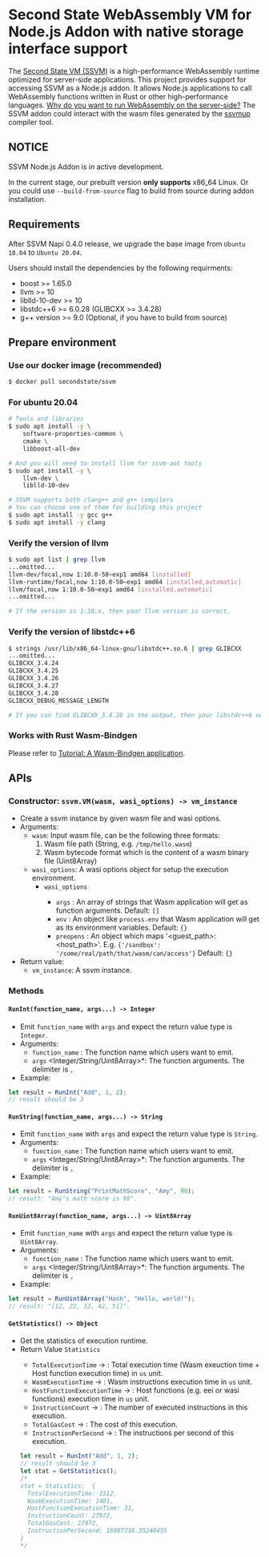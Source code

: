 # Second State WebAssembly VM for Node.js Addon with native storage interface support

The [Second State VM (SSVM)](https://github.com/second-state/ssvm) is a high-performance WebAssembly runtime optimized for server-side applications. This project provides support for accessing SSVM as a Node.js addon. It allows Node.js applications to call WebAssembly functions written in Rust or other high-performance languages. [Why do you want to run WebAssembly on the server-side?](https://cloud.secondstate.io/server-side-webassembly/why) The SSVM addon could interact with the wasm files generated by the [ssvmup](https://github.com/second-state/ssvmup) compiler tool.

## NOTICE

SSVM Node.js Addon is in active development.

In the current stage, our prebuilt version **only supports** x86\_64 Linux.
Or you could use `--build-from-source` flag to build from source during addon installation.

## Requirements

After SSVM Napi 0.4.0 release, we upgrade the base image from `Ubuntu 18.04` to `Ubuntu 20.04`.

Users should install the dependencies by the following requirments:

* boost >= 1.65.0
* llvm >= 10
* liblld-10-dev >= 10
* libstdc++6 >= 6.0.28 (GLIBCXX >= 3.4.28)
* g++ version >= 9.0 (Optional, if you have to build from source)

## Prepare environment

### Use our docker image (recommended)

```bash
$ docker pull secondstate/ssvm
```

### For ubuntu 20.04

```bash
# Tools and libraries
$ sudo apt install -y \
	software-properties-common \
	cmake \
	libboost-all-dev

# And you will need to install llvm for ssvm-aot tools
$ sudo apt install -y \
	llvm-dev \
	liblld-10-dev

# SSVM supports both clang++ and g++ compilers
# You can choose one of them for building this project
$ sudo apt install -y gcc g++
$ sudo apt install -y clang
```

### Verify the version of llvm

```bash
$ sudo apt list | grep llvm
...omitted...
llvm-dev/focal,now 1:10.0-50~exp1 amd64 [installed]
llvm-runtime/focal,now 1:10.0-50~exp1 amd64 [installed,automatic]
llvm/focal,now 1:10.0-50~exp1 amd64 [installed,automatic]
...omitted...

# If the version is 1:10.x, then your llvm version is correct.
```

### Verify the version of libstdc++6

```bash
$ strings /usr/lib/x86_64-linux-gnu/libstdc++.so.6 | grep GLIBCXX
...omitted...
GLIBCXX_3.4.24
GLIBCXX_3.4.25
GLIBCXX_3.4.26
GLIBCXX_3.4.27
GLIBCXX_3.4.28
GLIBCXX_DEBUG_MESSAGE_LENGTH

# If you can find GLIBCXX_3.4.28 in the output, then your libstdc++6 version is correct.
```

### Works with Rust Wasm-Bindgen

Please refer to [Tutorial: A Wasm-Bindgen application](./Tutorial_Wasm_Bindgen.md).

## APIs

### Constructor: `ssvm.VM(wasm, wasi_options) -> vm_instance`
* Create a ssvm instance by given wasm file and wasi options.
* Arguments:
	* `wasm`: Input wasm file, can be the following three formats:
		1. Wasm file path (String, e.g. `/tmp/hello.wasm`)
		2. Wasm bytecode format which is the content of a wasm binary file (Uint8Array)
	* `wasi_options`: A wasi options object for setup the execution environment.
		* `wasi_options` <JS Object>
			* `args` <JS Array>: An array of strings that Wasm application will get as function arguments. Default: `[]`
			* `env` <JS Object>: An object like `process.env` that Wasm application will get as its environment variables. Default: `{}`
			* `preopens` <JS Object>: An object which maps '<guest_path>:<host_path>'. E.g. `{'/sandbox': '/some/real/path/that/wasm/can/access'}` Default: `{}`
* Return value:
	* `vm_instance`: A ssvm instance.

### Methods

#### `RunInt(function_name, args...) -> Integer`
* Emit `function_name` with `args` and expect the return value type is `Integer`.
* Arguments:
	* `function_name` <String>: The function name which users want to emit.
	* `args` <Integer/String/Uint8Array>\*: The function arguments. The delimiter is `,`
* Example:
```javascript
let result = RunInt("Add", 1, 2);
// result should be 3
```

#### `RunString(function_name, args...) -> String`
* Emit `function_name` with `args` and expect the return value type is `String`.
* Arguments:
	* `function_name` <String>: The function name which users want to emit.
	* `args` <Integer/String/Uint8Array>\*: The function arguments. The delimiter is `,`
* Example:
```javascript
let result = RunString("PrintMathScore", "Amy", 98);
// result: "Amy’s math score is 98".
```


#### `RunUint8Array(function_name, args...) -> Uint8Array`
* Emit `function_name` with `args` and expect the return value type is `Uint8Array`.
* Arguments:
	* `function_name` <String>: The function name which users want to emit.
	* `args` <Integer/String/Uint8Array>\*: The function arguments. The delimiter is `,`
* Example:
```javascript
let result = RunUint8Array("Hash", "Hello, world!");
// result: "[12, 22, 33, 42, 51]".
```

#### `GetStatistics() -> Object`
* Get the statistics of execution runtime.
* Return Value `Statistics` <Object>
	* `TotalExecutionTime` -> <Integer>: Total execution time (Wasm exeuction time + Host function execution time) in `us` unit.
	* `WasmExecutionTime` -> <Integer>: Wasm instructions execution time in `us` unit.
	* `HostFunctionExecutionTime` -> <Integer>: Host functions (e.g. eei or wasi functions) execution time in `us` unit.
	* `InstructionCount` -> <Integer>: The number of executed instructions in this execution.
	* `TotalGasCost` -> <Integer>: The cost of this execution.
	* `InstructionPerSecond` -> <Float>: The instructions per second of this execution.
```javascript
let result = RunInt("Add", 1, 2);
// result should be 3
let stat = GetStatistics();
/*
stat = Statistics:  {
  TotalExecutionTime: 1512,
  WasmExecutionTime: 1481,
  HostFunctionExecutionTime: 31,
  InstructionCount: 27972,
  TotalGasCost: 27972,
  InstructionPerSecond: 18887238.35246455
}
*/
```
